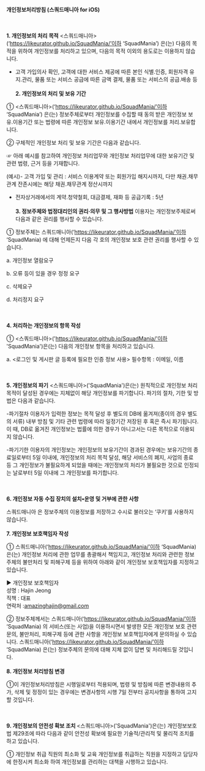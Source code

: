 <b>개인정보처리방침 (스쿼드매니아 for iOS)</b>
<br><br><br>

<b>1. 개인정보의 처리 목적</b> <스쿼드매니아>(‘https://likeurator.github.io/SquadMania/’이하 ‘SquadMania’) 은(는) 다음의 목적을 위하여 개인정보를 처리하고 있으며, 다음의 목적 이외의 용도로는 이용하지 않습니다.

- 고객 가입의사 확인, 고객에 대한 서비스 제공에 따른 본인 식별.인증, 회원자격 유지.관리, 물품 또는 서비스 공급에 따른 금액 결제, 물품 또는 서비스의 공급.배송 등
<br><br>
<b>2. 개인정보의 처리 및 보유 기간</b>

① <스쿼드매니아>(‘https://likeurator.github.io/SquadMania/’이하 ‘SquadMania’) 은(는) 정보주체로부터 개인정보를 수집할 때 동의 받은 개인정보 보유․이용기간 또는 법령에 따른 개인정보 보유․이용기간 내에서 개인정보를 처리․보유합니다.

② 구체적인 개인정보 처리 및 보유 기간은 다음과 같습니다.

☞ 아래 예시를 참고하여 개인정보 처리업무와 개인정보 처리업무에 대한 보유기간 및 관련 법령, 근거 등을 기재합니다.

(예시)- 고객 가입 및 관리 : 서비스 이용계약 또는 회원가입 해지시까지, 다만 채권․채무관계 잔존시에는 해당 채권․채무관계 정산시까지

- 전자상거래에서의 계약․청약철회, 대금결제, 재화 등 공급기록 : 5년
<br><br>
<b>3. 정보주체와 법정대리인의 권리·의무 및 그 행사방법</b> 이용자는 개인정보주체로써 다음과 같은 권리를 행사할 수 있습니다.

① 정보주체는 스쿼드매니아(‘https://likeurator.github.io/SquadMania/’이하 ‘SquadMania) 에 대해 언제든지 다음 각 호의 개인정보 보호 관련 권리를 행사할 수 있습니다.

a. 개인정보 열람요구

b. 오류 등이 있을 경우 정정 요구

c. 삭제요구

d. 처리정지 요구


<br><br>
<b>4. 처리하는 개인정보의 항목 작성 </b>

① <스쿼드매니아>('https://likeurator.github.io/SquadMania/'이하 'SquadMania')은(는) 다음의 개인정보 항목을 처리하고 있습니다.

a. <로그인 및 게시판 글 등록에 필요한 인증 정보 사용>
  필수항목 : 이메일, 이름

<br><br>
<b>5. 개인정보의 파기</b> <스쿼드매니아>('SquadMania')은(는) 원칙적으로 개인정보 처리목적이 달성된 경우에는 지체없이 해당 개인정보를 파기합니다. 파기의 절차, 기한 및 방법은 다음과 같습니다.

-파기절차
이용자가 입력한 정보는 목적 달성 후 별도의 DB에 옮겨져(종이의 경우 별도의 서류) 내부 방침 및 기타 관련 법령에 따라 일정기간 저장된 후 혹은 즉시 파기됩니다. 이 때, DB로 옮겨진 개인정보는 법률에 의한 경우가 아니고서는 다른 목적으로 이용되지 않습니다.

-파기기한
이용자의 개인정보는 개인정보의 보유기간이 경과된 경우에는 보유기간의 종료일로부터 5일 이내에, 개인정보의 처리 목적 달성, 해당 서비스의 폐지, 사업의 종료 등 그 개인정보가 불필요하게 되었을 때에는 개인정보의 처리가 불필요한 것으로 인정되는 날로부터 5일 이내에 그 개인정보를 파기합니다.


<br><br>
<b>6. 개인정보 자동 수집 장치의 설치•운영 및 거부에 관한 사항</b>

스쿼드매니아 은 정보주체의 이용정보를 저장하고 수시로 불러오는 ‘쿠키’를 사용하지 않습니다.
<br><br>
<b>7. 개인정보 보호책임자 작성</b>

① 스쿼드매니아(‘https://likeurator.github.io/SquadMania/’이하 ‘SquadMania) 은(는) 개인정보 처리에 관한 업무를 총괄해서 책임지고, 개인정보 처리와 관련한 정보주체의 불만처리 및 피해구제 등을 위하여 아래와 같이 개인정보 보호책임자를 지정하고 있습니다.

▶ 개인정보 보호책임자<br>
성명 : Hajin Jeong<br>
직책 : 대표<br>
연락처 :amazinghajin@gmail.com<br>

② 정보주체께서는 스쿼드매니아(‘https://likeurator.github.io/SquadMania/’이하 ‘SquadMania) 의 서비스(또는 사업)을 이용하시면서 발생한 모든 개인정보 보호 관련 문의, 불만처리, 피해구제 등에 관한 사항을 개인정보 보호책임자에게 문의하실 수 있습니다. 스쿼드매니아(‘https://likeurator.github.io/SquadMania/’이하 ‘SquadMania) 은(는) 정보주체의 문의에 대해 지체 없이 답변 및 처리해드릴 것입니다.
<br><br>
<b>8. 개인정보 처리방침 변경</b>

①이 개인정보처리방침은 시행일로부터 적용되며, 법령 및 방침에 따른 변경내용의 추가, 삭제 및 정정이 있는 경우에는 변경사항의 시행 7일 전부터 공지사항을 통하여 고지할 것입니다.


<br><br>
<b>9. 개인정보의 안전성 확보 조치 </b><스쿼드매니아>('SquadMania')은(는) 개인정보보호법 제29조에 따라 다음과 같이 안전성 확보에 필요한 기술적/관리적 및 물리적 조치를 하고 있습니다.

① 개인정보 취급 직원의 최소화 및 교육
개인정보를 취급하는 직원을 지정하고 담당자에 한정시켜 최소화 하여 개인정보를 관리하는 대책을 시행하고 있습니다.
